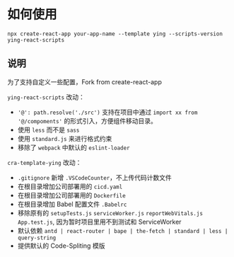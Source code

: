 # 如何使用
```
npx create-react-app your-app-name --template ying --scripts-version ying-react-scripts
```

## 说明
为了支持自定义一些配置，Fork from create-react-app  

`ying-react-scripts` 改动：
* `'@': path.resolve('./src')` 支持在项目中通过 `import xx from '@/compoments'` 的形式引入，方便组件移动目录。
* 使用 `less` 而不是 `sass`
* 使用 `standard.js` 来进行格式约束
* 移除了 `webpack` 中默认的 `eslint-loader`

`cra-template-ying` 改动：
* `.gitignore` 新增 `.VSCodeCounter`，不上传代码计数文件
* 在根目录增加公司部署用的 `cicd.yaml`
* 在根目录增加公司部署用的 `Dockerfile`
* 在根目录增加 Babel 配置文件 `.Babelrc`
* 移除原有的 `setupTests.js` `serviceWorker.js` `reportWebVitals.js` `App.test.js`, 因为暂时项目里用不到测试和 ServiceWorker
* 默认依赖 `antd | react-router | bape | the-fetch | standard | less | query-string`
* 提供默认的 Code-Spliting 模版
